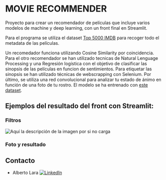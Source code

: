 # MOVIE RECOMMENDER

Proyecto para crear un recomendador de películas que incluye varios modelos de machine y deep learning, con un front final en Streamlit.

Para el programa se utiliza el dataset [Top 5000 IMDB](https://www.kaggle.com/tmdb/tmdb-movie-metadata) para recoger todo el metadata de las películas.

Un recomedador funciona utilizando Cosine Similarity por coincidencia.
Para el otro recomendador se han utilizado tecnicas de Natural Lenguage Processing y una Regresión logística con el objetivo de clasificar 
las sinopsis de las películas en funcion de sentimientos.
Para etiquetar las sinopsis se han utilizado técnicas de webscrapping con Selenium.
Por último, se utiliza una red convolucional para analizar tu estado de ánimo en función de una foto de tu rostro. 
El modelo se ha entrenado con [este dataset](https://www.kaggle.com/jonathanoheix/face-expression-recognition-dataset).

## Ejemplos del resultado del front con Streamlit:

### Filtros

![Aquí la descripción de la imagen por si no carga](https://raw.githubusercontent.com/allarabuendia/movie_recommender/master/assets/Stream.PNG)

### Foto y resultado








## Contacto


* Alberto Lara
[![LinkedIn][logo_LinkedIn]](https://www.linkedin.com/in/alarab/)

[logo_LinkedIn]: https://static.licdn.com/scds/common/u/images/logos/favicons/v1/16x16/favicon.ico "LinkedIn"

